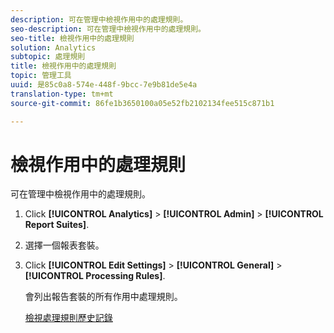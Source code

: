 ```yaml
---
description: 可在管理中檢視作用中的處理規則。
seo-description: 可在管理中檢視作用中的處理規則。
seo-title: 檢視作用中的處理規則
solution: Analytics
subtopic: 處理規則
title: 檢視作用中的處理規則
topic: 管理工具
uuid: 是85c0a8-574e-448f-9bcc-7e9b81de5e4a
translation-type: tm+mt
source-git-commit: 86fe1b3650100a05e52fb2102134fee515c871b1

---
```



# 檢視作用中的處理規則

可在管理中檢視作用中的處理規則。

1. Click **[!UICONTROL Analytics]** &gt; **[!UICONTROL Admin]** &gt; **[!UICONTROL Report Suites]**.
1. 選擇一個報表套裝。
1. Click **[!UICONTROL Edit Settings]** &gt; **[!UICONTROL General]** &gt; **[!UICONTROL Processing Rules]**.

    會列出報告套裝的所有作用中處理規則。

   [檢視處理規則歷史記錄](../../../../admin/admin/c-processing-rules/c-processing-rules-configuration/t-processing-rule-view-history.md#task_0024B490E86C4B9C80F58779C05CE563)
